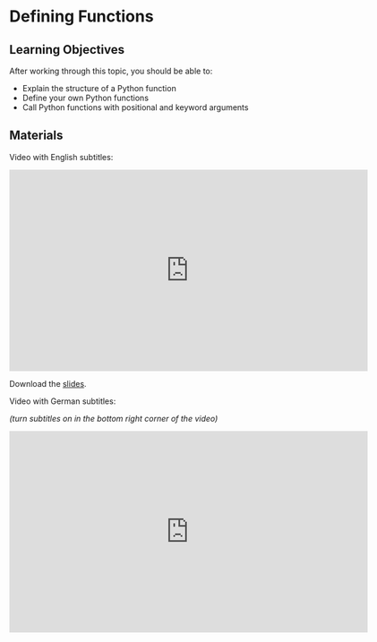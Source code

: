 # Defining Functions

## Learning Objectives

After working through this topic, you should be able to:

- Explain the structure of a Python function
- Define your own Python functions
- Call Python functions with positional and keyword arguments

## Materials

Video with English subtitles:

<iframe
  src="https://electure.uni-bonn.de/paella7/ui/watch.html?id=369b62d6-a382-4794-b6d7-9124a1332d0a"
  width="640"
  height="360"
  frameborder="0"
  allowfullscreen
></iframe>

Download the [slides](python_basics-functions_basics.pdf).

Video with German subtitles:

*(turn subtitles on in the bottom right corner of the video)*

<iframe
  src="https://electure.uni-bonn.de/paella7/ui/watch.html?id=ac8dc8d4-fdf2-4056-b8bf-1bebea4eb03a"
  width="640"
  height="360"
  frameborder="0"
  allowfullscreen
></iframe>
